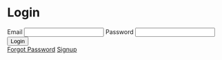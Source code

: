 
<html lang="en">
  <head>
    <meta charset="UTF-8" />
    <meta name="viewport" content="width=device-width, initial-scale=1.0" />
    <title>Login</title>
    <link rel="stylesheet" href="login.css" />
  </head>
  <body>
    <div class="login-container">
      <form class="login-form" action="happy-diwali.html" method="post">
        <h1>Login</h1>
        <label for="email">Email</label>
        <input type="email" name="email" id="email" required />
        <label for="password">Password</label>
        <input type="password" name="password" id="password" required />
        <button type="submit">Login</button>
        <div class="links">
          <a href="forgot-password.html" class="forgot-password-link">Forgot Password</a>
          <a href="signup.html" class="signup-link">Signup</a>
        </div>
      </form>
    </div>
  </body>
</html>
